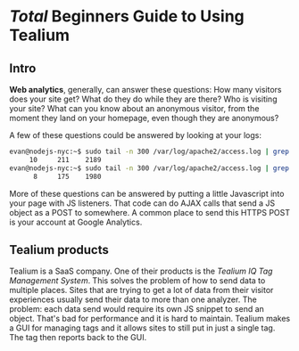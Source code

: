 # *Total* Beginners Guide to Using Tealium

## Intro

__Web analytics__, generally, can answer these questions: How many visitors does your site get? What do they do while they are there? Who is visiting your site? What can you know about an anonymous visitor, from the moment they land on your homepage, even though they are anonymous?

A few of these questions could be answered by looking at your logs:

```bash
evan@nodejs-nyc:~$ sudo tail -n 300 /var/log/apache2/access.log | grep pikl | wc
     10     211    2189
evan@nodejs-nyc:~$ sudo tail -n 300 /var/log/apache2/access.log | grep tatll | wc
      8     175    1980
```

More of these questions can be answered by putting a little Javascript into your page with JS listeners. That code can do AJAX calls that send a JS object as a POST to somewhere. A common place to send this HTTPS POST is your account at Google Analytics. 

## Tealium products

Tealium is a SaaS company. One of their products is the *Tealium IQ Tag Management System*. This solves the problem of how to send data to multiple places. Sites that are trying to get a lot of data from their visitor experiences usually send their data to more than one analyzer. The problem: each data send would require its own JS snippet to send an object. That's bad for performance and it is hard to maintain. Tealium makes a GUI for managing tags and it allows sites to still put in just a single tag. The tag then reports back to the GUI. 
